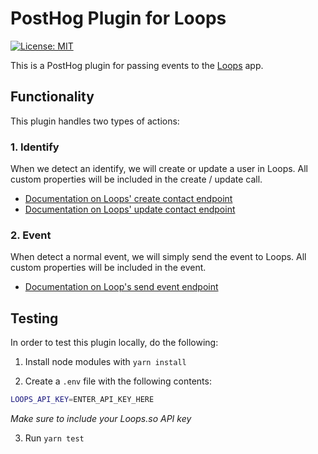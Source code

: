 # PostHog Plugin for Loops

[![License: MIT](https://img.shields.io/badge/License-MIT-red.svg?style=flat-square)](https://opensource.org/licenses/MIT)

This is a PostHog plugin for passing events to the [Loops](https://loops.so) app.

## Functionality

This plugin handles two types of actions:

### 1. Identify

When we detect an identify, we will create or update a user in Loops. All custom properties will be included in the create / update call.

- [Documentation on Loops' create contact endpoint](https://loops.so/docs/api-reference/create-contact)
- [Documentation on Loops' update contact endpoint](https://loops.so/docs/api-reference/update-contact)

### 2. Event

When detect a normal event, we will simply send the event to Loops. All custom properties will be included in the event.

- [Documentation on Loop's send event endpoint](https://loops.so/docs/api-reference/send-event)

## Testing

In order to test this plugin locally, do the following:

1. Install node modules with `yarn install`

2. Create a `.env` file with the following contents:

```sh
LOOPS_API_KEY=ENTER_API_KEY_HERE
```

_Make sure to include your Loops.so API key_

3. Run `yarn test`
